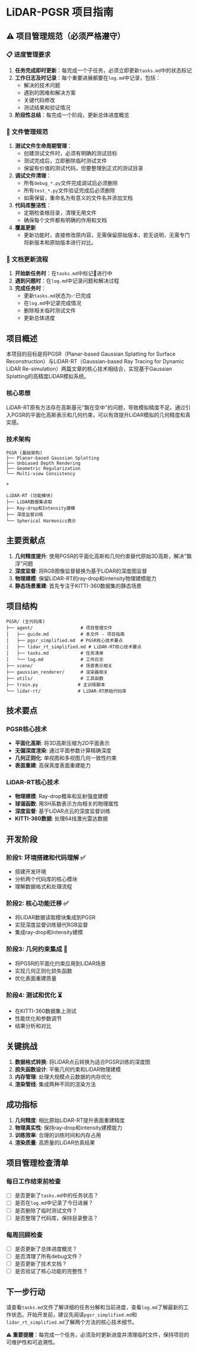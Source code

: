# LiDAR-PGSR 项目指南

## ⚠️ 项目管理规范（必须严格遵守）

### 📋 进度管理要求
1. **任务完成即时更新**：每完成一个子任务，必须立即更新`tasks.md`中的状态标记
2. **工作日志及时记录**：每个重要进展都要在`log.md`中记录，包括：
   - 解决的技术问题
   - 遇到的困难和解决方案
   - 关键代码修改
   - 测试结果和验证情况
3. **阶段性总结**：每完成一个阶段，更新总体进度概览

### 🧹 文件管理规范
1. **测试文件生命周期管理**：
   - 创建测试文件时，必须有明确的测试目标
   - 测试完成后，立即删除临时测试文件
   - 保留有价值的测试代码，但要整理到正式的测试目录
2. **调试文件清理**：
   - 所有`debug_*.py`文件完成调试后必须删除
   - 所有`test_*.py`文件验证完成后必须删除
   - 如需保留，重命名为有意义的文件名并添加文档
3. **代码库整洁性**：
   - 定期检查根目录，清理无用文件
   - 确保每个文件都有明确的作用和文档
4. **覆盖更新**
   - 更新功能时，直接修改原内容，无需保留原始版本，若无说明，无需专门将新版本和原始版本进行对比。

### 📝 文档更新流程
1. **开始新任务时**：在`tasks.md`中标记🚧进行中
2. **遇到问题时**：在`log.md`中记录问题和解决过程
3. **完成任务时**：
   - 更新`tasks.md`状态为✅已完成
   - 在`log.md`中记录完成情况
   - 删除相关临时测试文件
   - 更新总体进度

## 项目概述

本项目的目标是将PGSR（Planar-based Gaussian Splatting for Surface Reconstruction）与LiDAR-RT（Gaussian-based Ray Tracing for Dynamic LiDAR Re-simulation）两篇文章的核心技术相结合，实现基于Gaussian Splatting的高精度LiDAR模拟系统。

### 核心思想

LiDAR-RT原有方法存在高斯基元"飘在空中"的问题，导致模拟精度不足。通过引入PGSR的平面化高斯表示和几何约束，可以有效提升LiDAR模拟的几何精度和真实感。

### 技术架构

```
PGSR (基础架构)
├── Planar-based Gaussian Splatting
├── Unbiased Depth Rendering  
├── Geometric Regularization
└── Multi-view Consistency

+

LiDAR-RT (功能模块)
├── LiDAR数据集读取
├── Ray-drop和Intensity建模
├── 深度监督训练
└── Spherical Harmonics表示
```

## 主要贡献点

1. **几何精度提升**: 使用PGSR的平面化高斯和几何约束替代原始3D高斯，解决"飘浮"问题
2. **深度监督**: 将RGB图像监督替换为基于LiDAR的深度图监督
3. **物理建模**: 保留LiDAR-RT的ray-drop和intensity物理建模能力
4. **静态场景重建**: 首先专注于KITTI-360数据集的静态场景

## 项目结构

```
PGSR/ (主代码库)
├── agent/                  # 项目管理文件
│   ├── guide.md            # 本文件 - 项目指南
│   ├── pgsr_simplified.md  # PGSR核心技术要点
│   ├── lidar_rt_simplified.md # LiDAR-RT核心技术要点
│   ├── tasks.md            # 任务清单
│   └── log.md              # 工作日志
├── scene/                  # 场景表示相关
├── gaussian_renderer/      # 渲染器相关
├── utils/                  # 工具函数
├── train.py               # 主训练脚本
└── lidar-rt/              # LiDAR-RT原始代码库
```

## 技术要点

### PGSR核心技术
- **平面化高斯**: 将3D高斯压缩为2D平面表示
- **无偏深度渲染**: 通过平面参数计算精确深度
- **几何正则化**: 单视图和多视图几何一致性约束
- **表面重建**: 高保真度表面重建能力

### LiDAR-RT核心技术
- **物理建模**: Ray-drop概率和反射强度建模
- **球谐函数**: 用SH系数表示方向相关的物理属性
- **深度监督**: 基于LiDAR点云的深度监督训练
- **KITTI-360数据**: 处理64线激光雷达数据

## 开发阶段

### 阶段1: 环境搭建和代码理解 ✅
- 搭建开发环境
- 分析两个代码库的核心模块
- 理解数据格式和处理流程

### 阶段2: 核心功能迁移 ✅
- 将LiDAR数据读取模块集成到PGSR
- 实现深度监督训练替代RGB监督
- 集成ray-drop和intensity建模

### 阶段3: 几何约束集成 🚧
- 将PGSR的平面化约束应用到LiDAR场景
- 实现几何正则化损失函数
- 优化表面重建质量

### 阶段4: 测试和优化 ⏳
- 在KITTI-360数据集上测试
- 性能优化和参数调节
- 结果分析和对比

## 关键挑战

1. **数据格式转换**: 将LiDAR点云转换为适合PGSR训练的深度图
2. **损失函数设计**: 平衡几何约束和LiDAR物理建模
3. **内存管理**: 处理大规模点云数据的内存优化
4. **渲染管线**: 集成两种不同的渲染方法

## 成功指标

1. **几何精度**: 相比原始LiDAR-RT提升表面重建精度
2. **物理真实性**: 保持ray-drop和intensity建模能力
3. **训练效率**: 合理的训练时间和内存占用
4. **渲染质量**: 高质量的LiDAR仿真结果

## 项目管理检查清单

### 每日工作结束前检查
- [ ] 是否更新了`tasks.md`中的任务状态？
- [ ] 是否在`log.md`中记录了今日进展？
- [ ] 是否删除了临时测试文件？
- [ ] 是否整理了代码库，保持目录整洁？

### 每周回顾检查
- [ ] 是否更新了总体进度概览？
- [ ] 是否清理了所有debug文件？
- [ ] 是否更新了技术文档？
- [ ] 是否验证了核心功能的完整性？

## 下一步行动

请查看`tasks.md`文件了解详细的任务分解和当前进度，查看`log.md`了解最新的工作状态。开始开发前，建议先阅读`pgsr_simplified.md`和`lidar_rt_simplified.md`了解两个方法的核心技术细节。

**⚠️ 重要提醒**：每完成一个任务，必须及时更新进度并清理临时文件，保持项目的可维护性和可追溯性。 